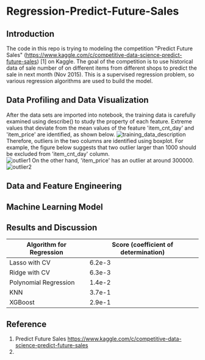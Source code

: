 # Regression-Predict-Future-Sales
## Introduction ##
The code in this repo is trying to modeling the competition "Predict Future Sales" (https://www.kaggle.com/c/competitive-data-science-predict-future-sales) [1] on Kaggle. The goal of the competition is to use historical data of sale number of on different items from different shops to predict the sale in next month (Nov 2015). This is a supervised regression problem, so various regression algorithms are used to build the model.

## Data Profiling and Data Visualization

After the data sets are imported into notebook, the training data is carefully examined using describe() to study the property of each feature. Extreme values that deviate from the mean values of the feature 'item_cnt_day' and 'item_price' are identified, as shown below.
![training_data_description](https://user-images.githubusercontent.com/30448897/147524778-1f255c43-e855-4407-a188-a1b6618e2c30.png)
Therefore, outliers in the two columns are identified using boxplot. For example, the figure below suggests that two outlier larger than 1000 should be excluded from 'item_cnt_day' column.   
![outlier1](https://user-images.githubusercontent.com/30448897/147524974-954109b6-ea22-4eee-abae-f55e4eb5cdfd.png)
On the other hand, 'item_price' has an outlier at around 300000.   
![outlier2](https://user-images.githubusercontent.com/30448897/147525109-949d8464-e29f-4acf-a55b-68fa62103509.png)


## Data and Feature Engineering

## Machine Learning Model

## Results and Discussion ##
| Algorithm for Regression | Score (coefficient of determination)|
|---|---|
|Lasso with CV|6.2e-3|
|Ridge with CV|6.3e-3|
|Polynomial Regression|1.4e-2|
|KNN|3.7e-1|
|XGBoost|2.9e-1|

## Reference ##
1. Predict Future Sales https://www.kaggle.com/c/competitive-data-science-predict-future-sales 
2. 
